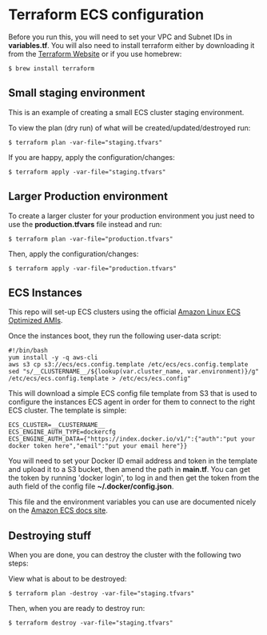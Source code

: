 Terraform ECS configuration
===========================

Before you run this, you will need to set your VPC and Subnet IDs in **variables.tf**. You will also need to install terraform either by downloading it from the [Terraform Website](https://www.terraform.io/downloads.html) or if you use homebrew:

    $ brew install terraform

## Small staging environment

This is an example of creating a small ECS cluster staging environment.

To view the plan (dry run) of what will be created/updated/destroyed run:

    $ terraform plan -var-file="staging.tfvars"

If you are happy, apply the configuration/changes:

    $ terraform apply -var-file="staging.tfvars"

## Larger Production environment

To create a larger cluster for your production environment you just need to use the **production.tfvars** file instead and run:

    $ terraform plan -var-file="production.tfvars"

Then, apply the configuration/changes:

    $ terraform apply -var-file="production.tfvars"

## ECS Instances

This repo will set-up ECS clusters using the official [Amazon Linux ECS Optimized AMIs](http://docs.aws.amazon.com/AmazonECS/latest/developerguide/launch_container_instance.html).

Once the instances boot, they run the following user-data script:

    #!/bin/bash
    yum install -y -q aws-cli
    aws s3 cp s3://ecs/ecs.config.template /etc/ecs/ecs.config.template
    sed "s/__CLUSTERNAME__/${lookup(var.cluster_name, var.environment)}/g" /etc/ecs/ecs.config.template > /etc/ecs/ecs.config"

This will download a simple ECS config file template from S3 that is used to configure the instances ECS agent in order for them to connect to the right ECS cluster. The template is simple:

    ECS_CLUSTER=__CLUSTERNAME__
    ECS_ENGINE_AUTH_TYPE=dockercfg
    ECS_ENGINE_AUTH_DATA={"https://index.docker.io/v1/":{"auth":"put your docker token here","email":"put your email here"}}

You will need to set your Docker ID email address and token in the template and upload it to a S3 bucket, then amend the path in **main.tf**. You can get the token by running 'docker login', to log in and then get the token from the auth field of the config file **~/.docker/config.json**.

This file and the environment variables you can use are documented nicely on the [Amazon ECS docs site](http://docs.aws.amazon.com/AmazonECS/latest/developerguide/private-auth.html).

## Destroying stuff

When you are done, you can destroy the cluster with the following two steps:

View what is about to be destroyed:

    $ terraform plan -destroy -var-file="staging.tfvars"

Then, when you are ready to destroy run:

    $ terraform destroy -var-file="staging.tfvars"

